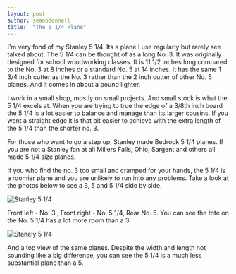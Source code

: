 ```yaml
---
layout: post
author: seanodonnell
title:  "The 5 1/4 Plane"
---
```


I'm very fond of my Stanley 5 1/4. Its a plane I use regularly but rarely see talked about. The 5 1/4 can be thought of as a long No. 3. It was originally designed for school woodworking classes. It is 11 1/2 inches long compared to the No. 3 at 8 inches or a standard No. 5 at 14 inches. It has the same 1 3/4 inch cutter as the No. 3 rather than the 2 inch cutter of other No. 5 planes. And it comes in about a pound lighter.

I work in a small shop, mostly on small projects. And small stock is what the 5 1/4 excels at. When you are trying to true the edge of a 3/8th inch board the 5 1/4 is a lot easier to balance and manage than its larger cousins. If you want a straight edge it is that bit easier to achieve with the extra length of the 5 1/4 than the shorter no. 3. 

For those who want to go a step up, Stanley made Bedrock 5 1/4 planes. If you are not a Stanley fan at all Millers Falls, Ohio, Sargent and others all made 5 1/4 size planes. 

If you who find the no. 3 too small and cramped for your hands, the 5 1/4 is a roomier plane and you are unlikely to run into any problems. Take a look at the photos below to see a 3, 5 and 5 1/4 side by side.


![Stanley 5 1/4](/assets/images/514/1.jpg)

Front left - No. 3 , Front right - No. 5 1/4, Rear No. 5. You can see the tote on the No. 5 1/4 has a lot more room than a 3.

![Stanely 5 1/4](/assets/images/514/2.jpg)

And a top view of the same planes. Despite the width and length not sounding like a big difference, you can see the 5 1/4 is a much less substantial plane than a 5.

